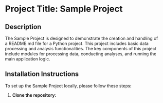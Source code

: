 # Project Title: Sample Project

## Description

The Sample Project is designed to demonstrate the creation and handling of a README.md file for a Python project. This project includes basic data processing and analysis functionalities. The key components of this project include modules for processing data, conducting analyses, and running the main application logic.

## Installation Instructions

To set up the Sample Project locally, please follow these steps:

1. **Clone the repository:**